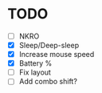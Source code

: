 # TODO
- [ ] NKRO
- [x] Sleep/Deep-sleep
- [x] Increase mouse speed
- [x] Battery %
- [ ] Fix layout
- [ ] Add combo shift?
